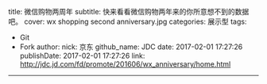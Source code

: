 title: 微信购物两周年
subtitle: 快来看看微信购物两年来的你所意想不到的数据吧。
cover: wx shopping second anniversary.jpg
categories: 展示型
tags:
  - Git
  - Fork
author:
  nick: 京东
  github_name: JDC
date: 2017-02-01 17:27:26
publishDate: 2017-02-01 17:27:26
link: http://jdc.jd.com/fd/promote/201606/wx_anniversary/home.html
---
